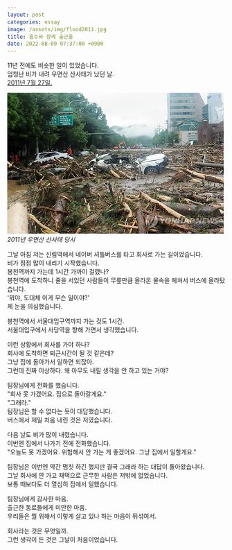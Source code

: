```yaml
---
layout: post
categories: essay
image: /assets/img/flood2011.jpg
title: 홍수와 함께 출근을
date: 2022-08-09 07:37:00 +0900
---
```


11년 전에도 비슷한 일이 있었습니다.  
엄청난 비가 내려 우면산 산사태가 났던 날.  
[2011년 7월 27일.](https://namu.wiki/w/2011%EB%85%84%20%EC%A4%91%EB%B6%80%EA%B6%8C%20%ED%8F%AD%EC%9A%B0%20%EC%82%AC%ED%83%9C)

![](/assets/img/flood2011.jpg)  
*2011년 우면산 산사태 당시*

그날 아침 저는 신림역에서 네이버 셔틀버스를 타고 회사로 가는 길이었습니다.  
비가 점점 많이 내리기 시작했습니다.  
봉천역까지 가는데 1시간 가까이 걸렸나?  
봉천역에 도착하니 줄을 서있던 사람들이 무릎만큼 올라온 물속을 헤쳐서 버스에 올라탔습니다.  
'뭐야, 도대체 이게 무슨 일이야?'  
제 눈을 의심했습니다.

봉천역에서 서울대입구역까지 가는 것도 1시간.  
서울대입구에서 사당역을 향해 가면서 생각했습니다.

이런 상황에서 회사를 가야 하나?  
회사에 도착하면 퇴근시간이 될 것 같은데?  
그냥 집에 돌아가서 일하면 되잖아.  
그런데 진짜 이상하다. 왜 아무도 내릴 생각을 안 하고 있는 거야?

팀장님에게 전화를 했습니다.  
"회사 못 가겠어요. 집으로 돌아갈게요."  
"그래라."  
팀장님은 할 수 없다는 듯이 대답했습니다.  
버스에서 제일 처음 내린 것은 저였습니다.  

다음 날도 비가 많이 내렸습니다.  
이번엔 집에서 나가기 전에 전화했습니다.  
"오늘도 못 가겠어요. 위험해서 안 가는 게 좋겠어요. 그냥 집에서 일할게요."

팀장님은 이번엔 약간 멈칫 하긴 했지만 결국 그래라 하는 대답이 돌아왔습니다.  
그날 회사에 안 가고 재택으로 근무한 사람은 저밖에 없었습니다.  
보통 때보다도 더 열심히 집에서 일했습니다.  

팀장님에게 감사한 마음.  
출근한 동료들에게 미안한 마음.  
우리들은 뭘 위해서 이렇게 살고 있나 하는 마음이 뒤섞여서.

회사라는 것은 무엇일까.  
그런 생각이 든 것은 그날이 처음이었습니다.
